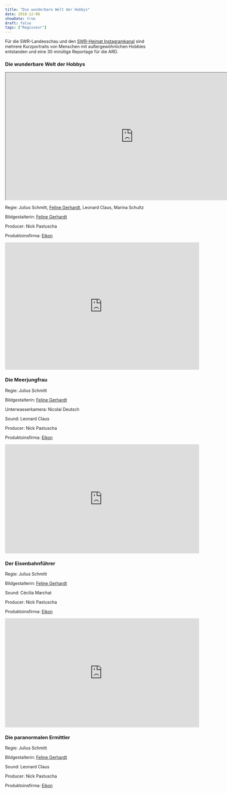 ```yaml
---
title: "Die wunderbare Welt der Hobbys"
date: 2018-12-08
showDate: true
draft: false
tags: ["Regisseur"]
---
```


Für die SWR-Landesschau und den <a href="https://www.instagram.com/swr_heimat_bw/?hl=de" target="_blank">SWR-Heimat Instagramkanal</a> sind mehrere Kurzportraits von Menschen mit außergewöhnlichen Hobbies entstanden und eine 30 minütige Reportage für die ARD.  

### Die wunderbare Welt der Hobbys

<iframe src="https://www.ardmediathek.de/embed/Y3JpZDovL3N3ci5kZS9hZXgvbzExODczMzQ" width="840" height="420" allowfullscreen frameBorder="5" scrolling="no"></iframe>


Regie: Julius Schmitt, <a href="https://felinegerhardt.com/" target="_blank">Feline Gerhardt</a>, Leonard Claus, Marina Schultz

Bildgestalterin:  <a href="https://felinegerhardt.com/" target="_blank">Feline Gerhardt</a>

Producer: Nick Pastuscha

Produktoinsfirma: <a href="https://www.eikon-suedwest.de/home.html" target="_blank">Eikon</a>



<iframe src="https://www.swrfernsehen.de/~embed/landesschau-bw/Mit-Monoflosse-im-Wasser-Franzi-ist-Hobby-Meerjungfrau,av-o1106495-100.html" width="640" height="420" frameborder="0" scrolling="no" webkitallowfullscreen mozallowfullscreen allowfullscreen></iframe>

### Die Meerjungfrau

Regie: Julius Schmitt

Bildgestalterin:  <a href="https://felinegerhardt.com/" target="_blank">Feline Gerhardt</a>

Unterwasserkamera: Nicolai Deutsch

Sound: Leonard Claus

Producer: Nick Pastuscha

Produktoinsfirma: <a href="https://www.eikon-suedwest.de/home.html" target="_blank">Eikon</a>

<iframe src="https://www.swrfernsehen.de/~embed/landesschau-bw/Mein-Hobby-Lokfuehrer-vom-Karlsruher-Greif,av-o1112135-100.html" width="640" height="360" frameborder="0" webkitallowfullscreen mozallowfullscreen allowfullscreen></iframe>

### Der Eisenbahnführer

Regie: Julius Schmitt

Bildgestalterin:  <a href="https://felinegerhardt.com/" target="_blank">Feline Gerhardt</a>

Sound: Cécilia Marchat

Producer: Nick Pastuscha

Produktoinsfirma: <a href="https://www.eikon-suedwest.de/home.html" target="_blank">Eikon</a>


<iframe src="https://www.swrfernsehen.de/~embed/landesschau-bw/Ungewoehnliches-Hobby-Der-Geistersucher-aus-Heidelberg,av-o1108429-100.html" width="640" height="360" frameborder="0" webkitallowfullscreen mozallowfullscreen allowfullscreen></iframe>



### Die paranormalen Ermittler

Regie: Julius Schmitt

Bildgestalterin:  <a href="https://felinegerhardt.com/" target="_blank">Feline Gerhardt</a>

Sound: Leonard Claus

Producer: Nick Pastuscha

Produktoinsfirma: <a href="https://www.eikon-suedwest.de/home.html" target="_blank">Eikon</a>


